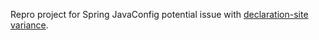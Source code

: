 Repro project for Spring JavaConfig potential issue with [declaration-site variance](https://kotlinlang.org/docs/reference/generics.html#declaration-site-variance).